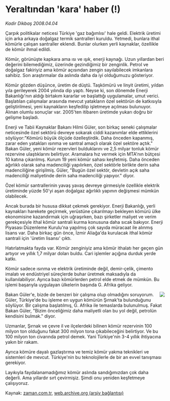 # Yeraltından 'kara' haber (!)

*Kadir Dikbaş 2008.04.04*

<tr><td class="metin" colspan="2" style="padding-top: 20px; padding-left: 5px; padding-right: 10px;">Çarpık politikalar neticesi Türkiye 'gaz bağımlısı' hale geldi. Elektrik üretimi için arka arkaya doğalgaz termik santralleri kuruldu. Yetmedi, bunlara ithal kömürle çalışan santraller eklendi. Bunlar olurken yerli kaynaklar, özellikle de kömür ihmal edildi.</td></tr><tr><td class="metin" colspan="2" style="padding-top: 20px; padding-left: 5px; padding-right: 10px;"><p>Kömür, görünüşte kapkara ama ısı ve ışık, enerji kaynağı. Uzun yıllardan beri değerini bilemediğimiz, üzerinde gezindiğimiz bir zenginlik. Petrol ve doğalgaz fakiriyiz ama kömür açısından zengin sayılabilecek imkanlara sahibiz. Son araştırmalar da aslında daha da iyi olduğumuzu gösteriyor.
<p> Kömür gözden düşünce, üretim de düştü. Taşkömürü ve linyit üretimi, yıldan yıla gerileyerek 2004 yılında dip yaptı. Neyse ki, son dönemde Enerji Bakanlığı'nın aldığı birtakım kararlar ve başlattığı uygulamalar, umut verici. Başlatılan çalışmalar arasında mevcut yatakların özel sektörün de katkısıyla geliştirilmesi, yeni kaynakların keşfedilip işletmeye açılması bulunuyor. Alınan olumlu sonuçlar var. 2005'ten itibaren üretimde yukarı doğru bir gelişme başladı.
<p> Enerji ve Tabii Kaynaklar Bakanı Hilmi Güler, son birkaç seneki çalışmalar neticesinde özel sektörü devreye sokarak ciddi kazanımlar elde ettiklerini söylüyor:"Kömürü büyük ölçüde özelleştirdik. Daha önceden kapanmış, zarar eden yatakları ısınma ve santral amaçlı olarak özel sektöre açtık." Bakan Güler, yeni kömür rezervleri bulduklarını ve 2,5 milyar tonluk kömür rezervine ulaştıklarını belirtiyor. Aramalara hız vermek için MTA'nın bütçesi 10 katına çıkarılmış. Kurum 19 yeni kömür sahası keşfetmiş. Daha önceden ağırlıklı olarak saha madenciliği yapılırken, özel sektörle birlikte derin saha madenciliğine girişilmiş. Güler, "Bugün özel sektör, devletin açık saha madenciliği maliyetinde derin saha madenciliği yapıyor." diyor.
<p> Özel kömür santrallerinin yavaş yavaş devreye girmesiyle özellikle elektrik üretiminde yüzde 50'yi aşan doğalgaz ağırlıklı yapının değişmesi mümkün olabilecek. 
<p> Ancak burada bir hususa dikkat çekmek gerekiyor. Enerji Bakanlığı, yerli kaynakları harekete geçirmek, yerüstüne çıkarılmayı bekleyen kömürü ülke ekonomisine kazandırmak için uğraşırken, bazı şirketler maliyet ve verim gerekçesiyle ithal kömür santrali kurma konusuna daha sıcak bakıyor. Enerji Piyasası Düzenleme Kurulu'na yapılmış çok sayıda müracaat ile alınmış lisans var. Daha birkaç gün önce, İzmir Aliağa'da kurulacak ithal kömür santrali için 'üretim lisansı' çıktı.
<p> Hatırlatmakta fayda var. Kömür zenginiyiz ama kömür ithalatı her geçen gün artıyor ve yıllık 1,7 milyar doları buldu. Cari işlemler açığına durduk yerde katkı.
<p> Kömür sadece ısınma ve elektrik üretiminde değil, demir-çelik, çimento imalatı ve endüstriyel süreçlerde buhar üretmek maksadıyla da kullanılabiliyor. Ayrıca bazı kömürlerden petrol elde etmek de mümkün. Bu işlemi başarıyla uygulayan ülkelerin başında G. Afrika geliyor.
<p><p align="center"><img align="right" border="0" src="http://web.archive.org/web/20080610070308im_/http://medya.zaman.com.tr/2008/04/04/kadir.gif"/>
<p> Bakan Güler'e, bizde de benzeri bir çalışma olup olmadığını soruyorum. Güler, Türkiye'de bu işleme en uygun kömürün Şırnak'ta bulunduğunu söylüyor. Bir çalışma başlatılmış, G. Afrika ile temaslarda bulunulmuş. Fakat Bakan Güler, "Bizim önceliğimiz daha maliyetli olan bu yol değil, petrolün kendisini bulmak." diyor.
<p> Uzmanlar, Şırnak ve çevre il ve ilçelerdeki bilinen kömür rezervinin 100 milyon ton olduğunu fakat 300 milyon tona çıkabileceğini belirtiyor. Ve bu 100 milyon ton civarında petrol demek. Yani Türkiye'nin 3-4 yıllık ihtiyacına yakın bir rakam.
<p> Ayrıca kömüre dayalı gazlaştırma ve temiz kömür yakma teknikleri ve sistemleri de mevcut. Türkiye'nin bu teknolojilerle de bir an evvel tanışması gerekiyor.
<p> Layıkıyla faydalanamadığımız kömür aslında sandığımızdan çok daha değerli. Ama yıllardır sırt çevirmişiz. Şimdi onu yeniden keşfetmeye çalışıyoruz.<br/></p></p></p></p></p></p></p></p></p></p></p></p></p></td></tr>

Kaynak: [zaman.com.tr](http://zaman.com.tr/yazar.do?yazino=673175), [web.archive.org (arşiv bağlantısı)](http://web.archive.org/web/20080610070308/http://www.zaman.com.tr:80/yazar.do?yazino=673175)
